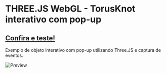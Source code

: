 # THREE.JS WebGL - TorusKnot interativo com pop-up
## [Confira e teste!](https://luhcs.github.io/toruspopup/)

Exemplo de objeto interativo com pop-up utilizando Three.JS e captura de eventos.

![Preview](https://user-images.githubusercontent.com/93772758/155784268-c5706622-3021-4bd0-993a-2d93ebef3522.png)

